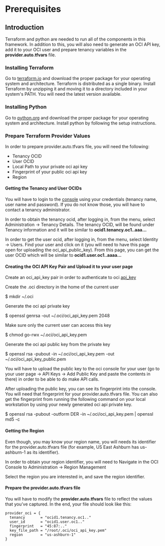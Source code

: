 # Prerequisites

## Introduction

Terraform and python are needed to run all of the components in this framework.
In addition to this, you will also need to generate an OCI API key, add it to your OCI user and prepare tenancy variables in the **provider.auto.tfvars** file.

### Installing Terraform

Go to [terraform.io](https://www.terraform.io/downloads.html) and download the proper package for your operating system and architecture. Terraform is distributed as a single binary. 
Install Terraform by unzipping it and moving it to a directory included in your system's PATH. You will need the latest version available.

### Installing Python

Go to [python.org](https://www.python.org/downloads/release/python-370/) and download the proper package for your operating system and architecture. Install python by following the setup instructions.

### Prepare Terraform Provider Values

In order to prepare provider.auto.tfvars file, you will need the following:
- Tenancy OCID
- User OCID
- Local Path to your private oci api key
- Fingerprint of your public oci api key
- Region



#### Getting the Tenancy and User OCIDs

You will have to login to the [console](https://console.us-ashburn-1.oraclecloud.com) using your credentials (tenancy name, user name and password). If you do not know those, you will have to contact a tenancy administrator.

In order to obtain the tenancy ocid, after logging in, from the menu, select Administration -> Tenancy Details. The tenancy OCID, will be found under Tenancy information and it will be similar to **ocid1.tenancy.oc1..aaa…**

In order to get the user ocid, after logging in, from the menu, select Identity -> Users. Find your user and click on it (you will need to have this page open for uploading the oci_api_public_key). From this page, you can get the user OCID which will be similar to **ocid1.user.oc1..aaaa…**



#### Creating the OCI API Key Pair and Upload it to your user page

Create an oci\_api\_key pair in order to authenticate to oci [api_key](https://docs.cloud.oracle.com/en-us/iaas/Content/API/Concepts/apisigningkey.htm#How)

Create the .oci directory in the home of the current user

$ mkdir ~/.oci

Generate the oci api private key

$ openssl genrsa -out ~/.oci/oci\_api\_key.pem 2048

Make sure only the current user can access this key

$ chmod go-rwx ~/.oci/oci\_api\_key.pem

Generate the oci api public key from the private key

$ openssl rsa -pubout -in ~/.oci/oci\_api\_key.pem -out ~/.oci/oci\_api\_key\_public.pem

You will have to upload the public key to the oci console for your user (go to your user page -> API Keys -> Add Public Key and paste the contents in there) in order to be able to do make API calls.

After uploading the public key, you can see its fingerprint into the console. You will need that fingerprint for your provider.auto.tfvars file. 
You can also get the fingerprint from running the following command on your local workstation by using your newly generated oci api private key.

$ openssl rsa -pubout -outform DER -in ~/.oci/oci\_api\_key.pem | openssl md5 -c



#### Getting the Region

Even though, you may know your region name, you will needs its identifier for the provider.auto.tfvars file (for example, US East Ashburn has us-ashburn-1 as its identifier).

In order to obtain your region identifier, you will need to Navigate in the OCI Console to Administration -> Region Management

Select the region you are interested in, and save the region identifier.


#### Prepare the provider.auto.tfvars file

You will have to modify the **provider.auto.tfvars** file to reflect the values that you’ve captured. In the end, your file should look like this:

```
provider_oci = {
  tenancy       = "ocid1.tenancy.oc1.."
  user_id       = "ocid1.user.oc1.."
  fingerprint   = "45:87:.."
  key_file_path = "/root/.oci/oci_api_key.pem"
  region        = "us-ashburn-1"
}
```